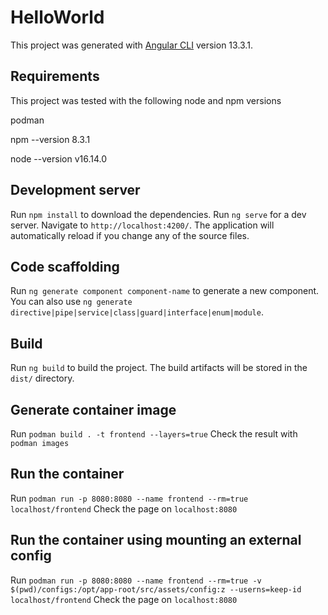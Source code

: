 # HelloWorld

This project was generated with [Angular CLI](https://github.com/angular/angular-cli) version 13.3.1.

## Requirements
This project was tested with the following node and npm versions

podman

npm --version
8.3.1

node --version
v16.14.0

## Development server

Run `npm install` to download the dependencies.
Run `ng serve` for a dev server. Navigate to `http://localhost:4200/`. The application will automatically reload if you change any of the source files.

## Code scaffolding

Run `ng generate component component-name` to generate a new component. You can also use `ng generate directive|pipe|service|class|guard|interface|enum|module`.

## Build

Run `ng build` to build the project. The build artifacts will be stored in the `dist/` directory.

## Generate container image

Run `podman build . -t frontend --layers=true`
Check the result with  `podman images`

## Run the container

Run `podman run -p 8080:8080 --name frontend --rm=true localhost/frontend`
Check the page on `localhost:8080`

## Run the container using mounting an external config

Run `podman run -p 8080:8080 --name frontend --rm=true -v $(pwd)/configs:/opt/app-root/src/assets/config:z --userns=keep-id localhost/frontend`
Check the page on `localhost:8080`
